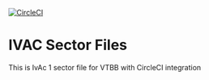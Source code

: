 [![CircleCI](https://circleci.com/gh/ivaothai/ivac-sector-file.svg?style=svg)](https://circleci.com/gh/ivaothai/ivac-sector-file)

# IVAC Sector Files

This is IvAc 1 sector file for VTBB with CircleCI integration
